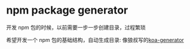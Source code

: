 # npm package generator

开发 npm 包的时候，以前需要一步一步创建目录，过程繁琐

希望开发一个 npm 包的基础结构，自动生成目录: 像狼叔写的[koa-generator](https://github.com/17koa/koa-generator)

```

```
